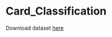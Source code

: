 # Card_Classification

Download dataset <a href='https://www.kaggle.com/datasets/gpiosenka/cards-image-datasetclassification?resource=download'>here</a>
